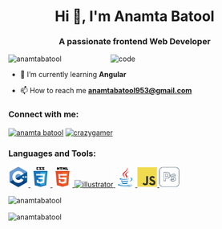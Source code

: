 <h1 align="center">Hi 👋, I'm Anamta Batool</h1>
<h3 align="center">A passionate frontend Web Developer</h3>
<img align="right" alt="code" width="300" src="https://encrypted-tbn0.gstatic.com/images?q=tbn:ANd9GcSadBSKikVQ9Lay7thNiGeccLpDvniydr1Dcy8gGBSLppbOMOGT296_u_N3IOlPIf3KdRg&usqp=CAU">

<p align="left"> <img src="https://komarev.com/ghpvc/?username=anamtabatool&label=Profile%20views&color=0e75b6&style=flat" alt="anamtabatool" /> </p>

- 🌱 I’m currently learning **Angular**

- 📫 How to reach me **anamtabatool953@gmail.com**

<h3 align="left">Connect with me:</h3>
<p align="left">
<a href="https://linkedin.com/in/anamta batool" target="blank"><img align="center" src="https://raw.githubusercontent.com/rahuldkjain/github-profile-readme-generator/master/src/images/icons/Social/linked-in-alt.svg" alt="anamta batool" height="30" width="40" /></a>
<a href="https://www.youtube.com/c/crazygamer" target="blank"><img align="center" src="https://raw.githubusercontent.com/rahuldkjain/github-profile-readme-generator/master/src/images/icons/Social/youtube.svg" alt="crazygamer" height="30" width="40" /></a>
</p>

<h3 align="left">Languages and Tools:</h3>
<p align="left"> <a href="https://www.w3schools.com/cpp/" target="_blank" rel="noreferrer"> <img src="https://raw.githubusercontent.com/devicons/devicon/master/icons/cplusplus/cplusplus-original.svg" alt="cplusplus" width="40" height="40"/> </a> <a href="https://www.w3schools.com/css/" target="_blank" rel="noreferrer"> <img src="https://raw.githubusercontent.com/devicons/devicon/master/icons/css3/css3-original-wordmark.svg" alt="css3" width="40" height="40"/> </a> <a href="https://www.w3.org/html/" target="_blank" rel="noreferrer"> <img src="https://raw.githubusercontent.com/devicons/devicon/master/icons/html5/html5-original-wordmark.svg" alt="html5" width="40" height="40"/> </a> <a href="https://www.adobe.com/in/products/illustrator.html" target="_blank" rel="noreferrer"> <img src="https://www.vectorlogo.zone/logos/adobe_illustrator/adobe_illustrator-icon.svg" alt="illustrator" width="40" height="40"/> </a> <a href="https://www.java.com" target="_blank" rel="noreferrer"> <img src="https://raw.githubusercontent.com/devicons/devicon/master/icons/java/java-original.svg" alt="java" width="40" height="40"/> </a> <a href="https://developer.mozilla.org/en-US/docs/Web/JavaScript" target="_blank" rel="noreferrer"> <img src="https://raw.githubusercontent.com/devicons/devicon/master/icons/javascript/javascript-original.svg" alt="javascript" width="40" height="40"/> </a> <a href="https://www.photoshop.com/en" target="_blank" rel="noreferrer"> <img src="https://raw.githubusercontent.com/devicons/devicon/master/icons/photoshop/photoshop-line.svg" alt="photoshop" width="40" height="40"/> </a> </p>

<p><img align="center" src="https://github-readme-stats.vercel.app/api/top-langs?username=anamtabatool&show_icons=true&locale=en&layout=compact" alt="anamtabatool" /></p>

<p><img align="center" src="https://github-readme-streak-stats.herokuapp.com/?user=anamtabatool&" alt="anamtabatool" /></p>


